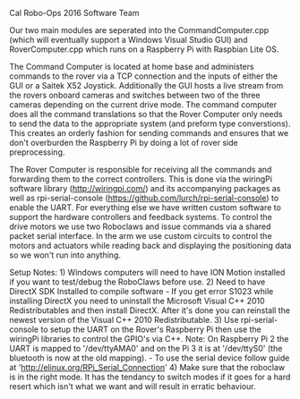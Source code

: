 Cal Robo-Ops 2016 Software Team

Our two main modules are seperated into the CommandComputer.cpp (which will eventually support a Windows Visual Studio GUI) and RoverComputer.cpp which runs on a Raspberry Pi with Raspbian Lite OS.

The Command Computer is located at home base and administers commands to the rover via a TCP connection and the inputs of either the GUI or a Saitek X52 Joystick. Additionally the GUI hosts a live stream from the rovers onboard cameras and switches between two of the three cameras depending on the current drive mode. The command computer does all the command translations so that the Rover Computer only needs to send the data to the appropriate system (and preform type converstions). This creates an orderly fashion for sending commands and ensures that we don't overburden the Raspberry Pi by doing a lot of rover side preprocessing.

The Rover Computer is responsible for receiving all the commands and forwarding them to the correct controllers. This is done via the wiringPi software library (http://wiringpi.com/) and its accompanying packages as well as rpi-serial-console (https://github.com/lurch/rpi-serial-console) to enable the UART. For everything else we have written custom software to support the hardware controllers and feedback systems. To control the drive motors we use two Roboclaws and issue commands via a shared packet serial interface. In the arm we use custom circuits to control the motors and actuators while reading back and displaying the positioning data so we won't run into anything.

Setup Notes:
	1) Windows computers will need to have ION Motion installed if you want to test/debug the RoboClaws before use.
	2) Need to have DirectX SDK Installed to compile software
		- If you get error S1023 while installing DirectX you need to uninstall the Microsoft Visual C++ 2010 Redistributables and then install DirectX. After it's done you can reinstall the newest version of the Visual C++ 2010 Redistributable.
	3) Use rpi-serial-console to setup the UART on the Rover's Raspberry Pi then use the wiringPi libraries to control the GPIO's via C++. Note: On Raspberry Pi 2 the UART is mapped to '/dev/ttyAMA0' and on the Pi 3 it is at '/dev/ttyS0' (the bluetooth is now at the old mapping).
		- To use the serial device follow guide at 'http://elinux.org/RPi_Serial_Connection'
	4) Make sure that the roboclaw is in the right mode. It has the tendancy to switch modes if it goes for a hard resert which isn't what we want and will result in erratic behaviour.